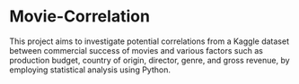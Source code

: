 # Movie-Correlation
This project aims to investigate potential correlations from a Kaggle dataset between commercial success of movies and various factors such as production budget, country of origin, director, genre, and gross revenue, by employing statistical analysis using Python.
